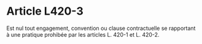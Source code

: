 # Article L420-3

Est nul tout engagement, convention ou clause contractuelle se rapportant à une pratique prohibée par les articles L. 420-1 et L. 420-2.